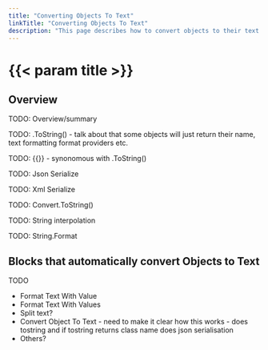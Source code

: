 ```yaml
---
title: "Converting Objects To Text"
linkTitle: "Converting Objects To Text"
description: "This page describes how to convert objects to their text representation."
---
```


# {{< param title >}}

## Overview

TODO: Overview/summary

TODO: .ToString() - talk about that some objects will just return their name, text formatting format providers etc.

TODO: {{}} - synonomous with .ToString()

TODO: Json Serialize

TODO: Xml Serialize

TODO: Convert.ToString()

TODO: String interpolation

TODO: String.Format

## Blocks that automatically convert Objects to Text

TODO
* Format Text With Value
* Format Text With Values
* Split text?
* Convert Object To Text - need to make it clear how this works - does tostring and if tostring returns class name does json serialisation
* Others?

